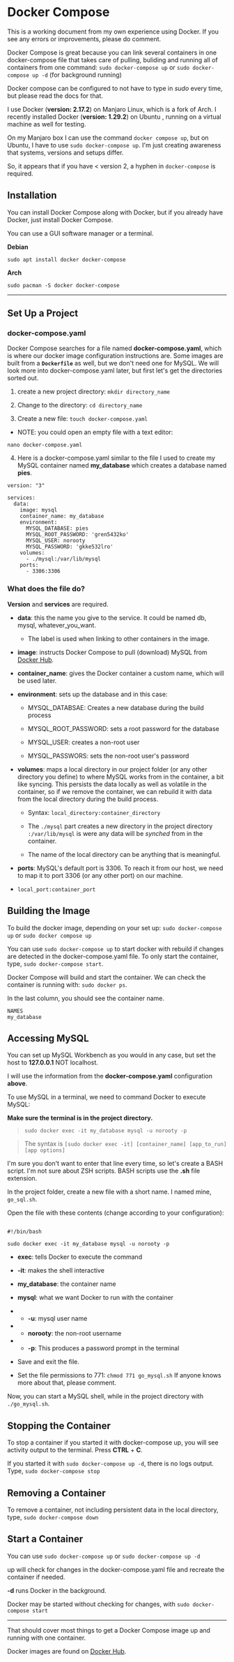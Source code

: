 # Docker Compose

This is a working document from my own experience using Docker. If you see any errors or improvements, please do comment.

Docker Compose is great because you can link several containers in one docker-compose file that takes care of pulling, buliding and running all of containers from one command: `sudo docker-compose up` or `sudo docker-compose up -d` (for background running)

Docker compose can be configured to not have to type in *sudo* every time, but please read the docs for that.

I use Docker (**version: 2.17.2**) on Manjaro Linux, which is a fork of Arch. I recently installed Docker (**version: 1.29.2**) on Ubuntu , running on a virtual machine as well for testing.

On my Manjaro box I can use the command `docker compose up`, but on Ubuntu, I have to use `sudo docker-compose up`. I'm just creating awareness that systems, versions and setups differ.

So, it appears that if you have < version 2, a hyphen in `docker-compose` is required.

## Installation

You can install Docker Compose along with Docker, but if you already have Docker, just install Docker Compose.

You can use a GUI software manager or a terminal.

**Debian**

`sudo apt install docker docker-compose`

**Arch**

`sudo pacman -S docker docker-compose`

---

## Set Up a Project

### docker-compose.yaml

Docker Compose searches for a file named **docker-compose.yaml**, which is where our docker image configuration instructions are. Some images are built from a **`Dockerfile`** as well, but we don't need one for MySQL. We will look more into docker-compose.yaml later, but first let's get the directories sorted out.

1) create a new project directory: `mkdir directory_name`

2) Change to the directory: `cd directory_name`

3) Create a new file: `touch docker-compose.yaml`

- NOTE: you could open an empty file with a text editor:

`nano docker-compose.yaml`

4) Here is a docker-compose.yaml similar to the file I used to create my MySQL container named **my_database** which creates a database named **pies**.

```
version: "3"

services:
  data:
    image: mysql
    container_name: my_database
    environment:
      MYSQL_DATABASE: pies
      MYSQL_ROOT_PASSWORD: 'gren5432ko'
      MYSQL_USER: norooty
      MYSQL_PASSWORD: 'gkke532lro'
    volumes:
      - ./mysql:/var/lib/mysql
    ports:
      - 3306:3306

```

### What does the file do?

**Version** and **services** are required.

- **data**: this the name you give to the service. It could be named db, mysql, whatever_you_want.  
    + The label is used when linking to other containers in the image.

- **image**: instructs Docker Compose to pull (download) MySQL from [Docker Hub](https://hub.docker.com/_/mysql).

- **container_name**: gives the Docker container a custom name, which will be used later.

- **environment**: sets up the database and in this case:

    + MYSQL_DATABSAE: Creates a new database during the build process

    + MYSQL_ROOT_PASSWORD: sets a root password for the database

    + MYSQL_USER: creates a non-root user

    + MYSQL_PASSWORS: sets the non-root user's password

- **volumes**: maps a local directory in our project folder (or any other directory you define) to where MySQL works from in the container, a bit like syncing. This persists the data locally as well as volatile in the container, so if we remove the container, we can rebuild it with data from the local directory during the build process.

    + Syntax: `local_directory:container_directory`

    + The `./mysql` part creates a new directory in the project directory `:/var/lib/mysql` is were any data will be *synched* from in the container.

    + The name of the local directory can be anything that is meaningful.

- **ports**: MySQL's default port is 3306. To reach it from our host, we need to map it to port 3306 (or any other port) on our machine.

+ `local_port:container_port`

## Building the Image

To build the docker image, depending on your set up: `sudo docker-compose up` or `sudo docker compose up`

You can use `sudo docker-compose up` to start docker with rebuild if changes are detected in the docker-compose.yaml file. To only start the container, type, `sudo docker-compose start`.

Docker Compose will build and start the container. We can check the container is running with: `sudo docker ps`.

In the last column, you should see the container name.

```
NAMES  
my_database

```

## Accessing MySQL

You can set up MySQL Workbench as you would in any case, but set the host to **127.0.0.1** NOT localhost.

I will use the information from the **docker-compose.yaml** configuration **above**.

To use MySQL in a terminal, we need to command Docker to execute MySQL:

**Make sure the terminal is in the project directory.**
> `sudo docker exec -it my_database mysql -u norooty -p`

> The syntax is `[sudo docker exec -it] [container_name] [app_to_run] [app options]`

I'm sure you don't want to enter that line every time, so let's create a BASH script. I'm not sure about ZSH scripts. BASH scripts use the **.sh** file extension.

In the project folder, create a new file with a short name. I named mine, `go_sql.sh`.

Open the file with these contents (change according to your configuration):

```

#!/bin/bash

sudo docker exec -it my_database mysql -u norooty -p

```

- **exec**: tells Docker to execute the command

- **-it**: makes the shell interactive

- **my_database**: the container name

- **mysql**: what we want Docker to run with the container

- - **-u**: mysql user name

- - **norooty**: the non-root username

- - **-p**: This produces a password prompt in the terminal

- Save and exit the file.

- Set the file permissions to 771: `chmod 771 go_mysql.sh` If anyone knows more about that, please comment.

Now, you can start a MySQL shell, while in the project directory with `./go_mysql.sh`.

## Stopping the Container

To stop a container if you started it with docker-compose up, you will see activity output to the terminal. Press **CTRL** + **C**.

If you started it with `sudo docker-compose up -d`, there is no logs output. Type, `sudo docker-compose stop`

## Removing a Container

To remove a container, not including persistent data in the local directory, type, `sudo docker-compose down`

## Start a Container

You can use `sudo docker-compose up` or `sudo docker-compose up -d`

up will check for changes in the docker-compose.yaml file and recreate the container if needed.

**-d** runs Docker in the background.

Docker may be started without checking for changes, with `sudo docker-compose start`

---

That should cover most things to get a Docker Compose image up and running with one container.

Docker images are found on [Docker Hub](https://hub.docker.com/_/mysql).